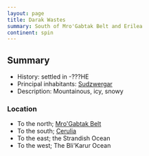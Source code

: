 ```yaml
---
layout: page
title: Darak Wastes
summary: South of Mro'Gabtak Belt and Erilea
continent: spin
---
```


## Summary

- History: settled in -???HE
- Principal inhabitants: [Sudzwergar](/races/zwergar)
- Description: Mountainous, icy, snowy

### Location

- To the north; [Mro'Gabtak Belt](/geography/mrogabtak-belt)
- To the south; [Cerulia](/geography/cerulia)
- To the east; the Strandish Ocean
- To the west; The Bli'Karur Ocean
